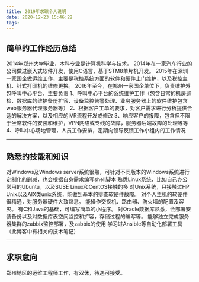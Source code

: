 ```yaml
---
title: 2019年求职个人说明
date: 2020-12-23 15:46:22
tags:
---
```


## 简单的工作经历总结
2014年郑州大学毕业，本科专业是计算机科学与技术。
2014年在一家汽车行业的公司做过嵌入式软件开发，使用C语言，基于STM8单片机开发。
2015年在深圳一家国企做运维工作，主要是税控系统方面的软件和硬件上门维护，以及税控主机、针式打印机的维修更换。
2016年至今，在郑州一家国企单位下，负责维护外包呼叫中心平台，主要负责
1、呼叫中心平台的系统维护工作（包含日常的机房巡检、数据库的维护备份扩容、设备监控告警处理、业务服务器上的软件维护包含web服务器代理服务器等）
2、根据客户工单的要求，对客户需求进行分析提供合适的解决方案，以及相应的IVR流程开发或修改
3、响应客户的报障，包含但不限于坐席软件的安装和维护，VPN网络或专线的故障，服务器后端故障的处理等等
4、呼叫中心场地管理，人员工作安排，定期向领导反馈工作小组内的工作情况

---

## 熟悉的技能和知识
对Windows及Windows server系统很熟，可针对不同版本的Windows系统进行定制化的删减，也会根据自身需求编写shell脚本
熟悉Linux系统，比如自己办公常用的Ubuntu，以及SUSE Linux和CentOS接触的多
对Unix系统，只接触过HP Unix以及AIX类unix系统，能做到基本的排查软硬件故障。
对个人主机的软硬件很精通，对服务器硬件大致熟悉。
能操作交换机、路由器、防火墙的配置及容灾。
有C和Java的基础，可编写简单的小程序。
对Oracle数据库熟悉，会部署安装备份以及对数据库表空间监控和扩容，存储过程的编写等。
能够独立完成服务器集群的zabbix监控部署，及zabbix的使用
学习过Ansible等自动化部署工具
（此博客中有相关的技术笔记）

---

## 求职意向
郑州地区的运维工程师工作，有双休，待遇可接受。